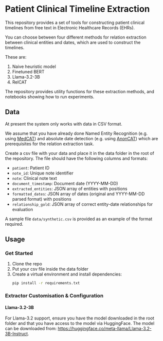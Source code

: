 # Patient Clinical Timeline Extraction

This repository provides a set of tools for constructing patient clinical timelines from free text in Electronic Healthcare Records (EHRs).

You can choose between four different methods for relation extraction between clinical entities and dates, which are used to construct the timelines. 

These are:
1. Naive heuristic model
2. Finetuned BERT
3. Llama-3.2-3B
4. RelCAT

The repository provides utility functions for these extraction methods, and notebooks showing how to run experiments.

## Data

At present the system only works with data in CSV format. 

We assume that you have already done Named Entity Recognition (e.g. using [MedCAT](https://github.com/CogStack/cogstack-nlp)) and absolute date detection (e.g. using [AnonCAT](https://github.com/antsh3k/deidentify)) which are prerequisites for the relation extraction task.

Create a csv file with your data and place it in the data folder in the root of the repository. The file should have the following columns and formats:
- `patient`: Patient ID
- `note_id`: Unique note identifier  
- `note`: Clinical note text
- `document_timestamp`: Document date (YYYY-MM-DD)
- `extracted_entities`: JSON array of entities with positions
- `formatted_dates`: JSON array of dates (original and YYYY-MM-DD parsed format) with positions
- `relationship_gold`: JSON array of correct entity-date relationships for evaluation

A sample file `data/synthetic.csv` is provided as an example of the format required.

## Usage

### Get Started

1. Clone the repo
2. Put your csv file inside the data folder
3. Create a virtual environment and install dependencies:
   ```bash
   pip install -r requirements.txt
   ```

### Extractor Customisation & Configuration

#### Llama-3.2-3B

For Llama-3.2 support, ensure you have the model downloaded in the root folder and that you have access to the model via HuggingFace. The model can be downloaded from: https://huggingface.co/meta-llama/Llama-3.2-3B-Instruct.